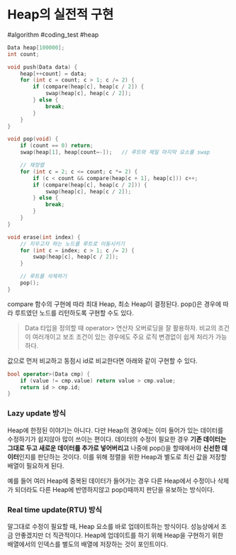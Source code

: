 # Heap의 실전적 구현
#algorithm #coding_test #heap
```cpp
Data heap[100000];
int count;

void push(Data data) {
	heap[++count] = data;
	for (int c = count; c > 1; c /= 2) {
		if (compare(heap[c], heap[c / 2]) {
			swap(heap[c], heap[c / 2]);
		} else {
			break;
		}
	}
}

void pop(void) {
	if (count == 0) return;
	swap(heap[1], heap[count—-]);	// 루트와 제일 마지막 요소를 swap

	// 재정렬
	for (int c = 2; c <= count; c *= 2) {
		if (c < count && compare(heap[c + 1], heap[c])) c++;
		if (compare(heap[c], heap[c / 2])) {
			swap(heap[c], heap[c / 2]);
		} else {
			break;
		}
	}
}

void erase(int index) {
	// 지우고자 하는 노드를 루트로 이동시키기
	for (int c = index; c > 1; c /= 2) {
		swap(heap[c], heap[c / 2]);
	}

	// 루트를 삭제하기
	pop();
}
```

compare 함수의 구현에 따라 최대 Heap, 최소 Heap이 결정된다. pop()은 경우에 따라 루트였던 노드를 리턴하도록 구현할 수도 있다.


> Data 타입을 정의할 때 operator> 연산자 오버로딩을 잘 활용하자. 비교의 조건이 여러개이고 보조 조건이 있는 경우에도 주요 로직 변경없이 쉽게 처리가 가능하다.  

값으로 먼저 비교하고 동점시 id로 비교한다면 아래와 같이 구현할 수 있다.
```cpp
bool operator>(Data cmp) {
	if (value != cmp.value) return value > cmp.value;
	return id > cmp.id;
}
```



### Lazy update 방식

Heap에 한정된 이야기는 아니다. 다만 Heap의 경우에는 이미 들어가 있는 데이터를 수정하기가 쉽지않아 많이 쓰이는 편이다. 데이터의 수정이 필요한 경우 **기존 데이터는 그대로 두고 새로운 데이터를 추가로 넣어버리고** 나중에 pop()을 할때에서야 **신선한 데이터**인지를 판단하는 것이다. 이를 위해 정렬을 위한 Heap과 별도로 최신 값을 저장할 배열이 필요하게 된다.

예를 들어 여러 Heap에 중복된 데이터가 들어가는 경우 다른 Heap에서 수정이나 삭제가 되더라도 다른 Heap에 반영하지않고 pop()때까지 판단을 유보하는 방식이다.


### Real time update(RTU) 방식

말그대로 수정이 필요할 때, Heap 요소를 바로 업데이트하는 방식이다. 성능상에서 조금 안좋겠지만 더 직관적이다. Heap에 업데이트를 하기 위해 Heap을 구현하기 위한 배열에서의 인덱스를 별도의 배열에 저장하는 것이 포인트이다.